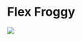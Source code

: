 # Flex Froggy



![](https://cdn.devdojo.com/images/January2016/learn-flexbox-with-flexbox-froggy.png?w=1280&h=720&fit=crop)


